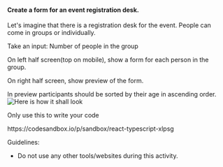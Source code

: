 #### Create a form for an event registration desk.

Let's imagine that there is a registration desk for the event.
People can come in groups or individually.

Take an input: Number of people in the group

On left half screen(top on mobile), show a form for each person in the group.

On right half screen, show preview of the form.

In preview participants should be sorted by their age in ascending order.
![Here is how it shall look](https://static.masaischool.com/saharan/registration-desk-form.png)


Only use this to write your code 
 <div><a target="_blank">https://codesandbox.io/p/sandbox/react-typescript-xlpsg</a></div>

Guidelines:
- Do not use any other tools/websites during this activity.
